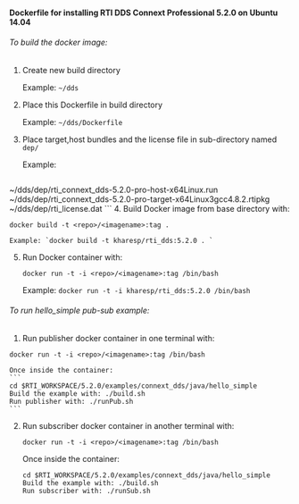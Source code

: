 #### Dockerfile for installing RTI DDS Connext Professional 5.2.0 on Ubuntu 14.04

###### To build the docker image:
 1. Create new build directory
 
    Example: `~/dds`
 2. Place this Dockerfile in build directory
 
    Example: `~/dds/Dockerfile`
 3. Place target,host bundles and the license file in sub-directory named `dep/`
 
    Example:
    ```
 ~/dds/dep/rti_connext_dds-5.2.0-pro-host-x64Linux.run
 ~/dds/dep/rti_connext_dds-5.2.0-pro-target-x64Linux3gcc4.8.2.rtipkg
 ~/dds/dep/rti_license.dat
    ```
 4. Build Docker image from base directory with:
 
   `docker build -t <repo>/<imagename>:tag .`

    Example: `docker build -t kharesp/rti_dds:5.2.0 . `
 5. Run Docker container with:
 
    `docker run -t -i <repo>/<imagename>:tag /bin/bash`

     
     
     Example: `docker run -t -i kharesp/rti_dds:5.2.0 /bin/bash`
 
###### To run hello\_simple pub-sub example:
 1. Run publisher docker container in one terminal with:
 
   `docker run -t -i <repo>/<imagename>:tag /bin/bash`

    Once inside the container:
    ```
    cd $RTI_WORKSPACE/5.2.0/examples/connext_dds/java/hello_simple
    Build the example with: ./build.sh
    Run publisher with: ./runPub.sh
    ```

 2. Run subscriber docker container in another terminal with:
 
    `docker run -t -i <repo>/<imagename>:tag /bin/bash`

    Once inside the container:
    ```
    cd $RTI_WORKSPACE/5.2.0/examples/connext_dds/java/hello_simple
    Build the example with: ./build.sh
    Run subscriber with: ./runSub.sh
    ```
